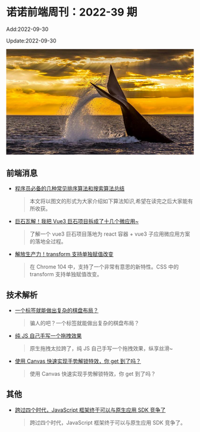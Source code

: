 <!--
 * @Description:
 * @Author: wangfuyuan
 * @Email: wangfuyuan@nnuo.com
 * @Date: 2022-06-12 14:39:06
 * @LastEditors: wangfuyuan
 * @LastEditTime: 2022-09-30 15:07:37
 * @FilePath: \nuofe-weekly1\2022\weekly-39.md
-->

# 诺诺前端周刊：2022-39 期

Add:2022-09-30

Update:2022-09-30

![202239](../images/2022/202239.jpg)

## 前端消息

- [程序员必备的几种常见排序算法和搜索算法总结](https://mp.weixin.qq.com/s/wygI1L7Ry18BN-rYCEffJA)

  > 本文将以图文的形式为大家介绍如下算法知识,希望在读完之后大家能有所收获。

- [巨石瓦解！我把 Vue3 巨石项目拆成了十几个微应用~](https://mp.weixin.qq.com/s/KPgUQ4BMH53FFgvPw5Z4Bg)

  > 了解一个 vue3 巨石项目落地为 react 容器 + vue3 子应用微应用方案的落地全过程。

- [解放生产力！transform 支持单独赋值改变](https://mp.weixin.qq.com/s/luwQC12ZvYl2RMOuqU0zxg)

  > 在 Chrome 104 中，支持了一个非常有意思的新特性。CSS 中的 transform 支持单独赋值改变。

## 技术解析

- [一个标签就能做出复杂的棋盘布局？](https://mp.weixin.qq.com/s/ZzCKkgcVneVn3CNUhBsEjA)

  > 骗人的吧？一个标签就能做出复杂的棋盘布局？

- [纯 JS 自己手写一个拖拽效果](https://mp.weixin.qq.com/s/w5tOjz61yqJEUsk1_RJEtg)

  > 原生拖拽太拉跨了，纯 JS 自己手写一个拖拽效果，纵享丝滑~

- [使用 Canvas 快速实现手势解锁特效，你 get 到了吗？](https://mp.weixin.qq.com/s/O0-jSMlUBR_gfueJQCKSuw)

  > 使用 Canvas 快速实现手势解锁特效，你 get 到了吗？

## 其他

- [跨过四个时代，JavaScript 框架终于可以与原生应用 SDK 竞争了](https://mp.weixin.qq.com/s/FTkPrA9NVeMXA0ZpxCcSSQ)

  > 跨过四个时代，JavaScript 框架终于可以与原生应用 SDK 竞争了。
